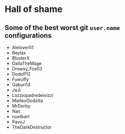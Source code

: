 # Hall of shame

## Some of the best worst git `user.name` configurations

* Alelover01
* Beylax
* BlusterX
* DallaTheMage
* Drowsy_Fox03
* DodoP12
* Fuwuffy
* Gaburi14
* JaJi
* Lozziopadredeivizzi
* MatteoGodzilla
* MrDorby
* Nax
* nuxtbart
* PavoJ
* TheDarkDestructor
